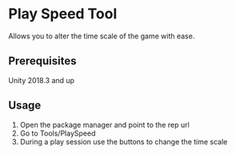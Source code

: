 # Play Speed Tool
Allows you to alter the time scale of the game with ease.

## Prerequisites
Unity 2018.3 and up

## Usage
1. Open the package manager and point to the rep url
2. Go to Tools/PlaySpeed
3. During a play session use the buttons to change the time scale
